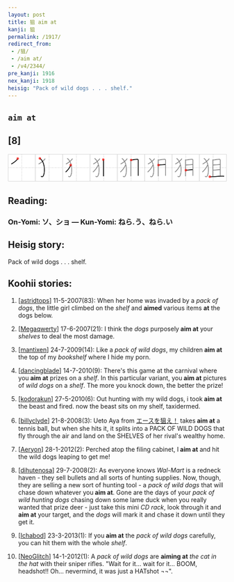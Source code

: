 ```yaml
---
layout: post
title: 狙 aim at
kanji: 狙
permalink: /1917/
redirect_from:
 - /狙/
 - /aim at/
 - /v4/2344/
pre_kanji: 1916
nex_kanji: 1918
heisig: "Pack of wild dogs . . . shelf."
---
```


## `aim at`

## [8]

<div class="stroke"><img src="../images/E78B99.png" /></div>

## Reading:

### On-Yomi: ソ、ショ &mdash; Kun-Yomi: ねら.う、ねら.い

## Heisig story:

Pack of wild dogs . . . shelf.

## Koohii stories:

1) [<a href="http://kanji.koohii.com/profile/astridtops">astridtops</a>] 11-5-2007(83): When her home was invaded by a <em>pack of dogs</em>, the little girl climbed on the <em>shelf</em> and <strong>aimed</strong> various items <strong>at</strong> the dogs below.

2) [<a href="http://kanji.koohii.com/profile/Megaqwerty">Megaqwerty</a>] 17-6-2007(21): I think the <em>dogs</em> purposely<strong> aim at</strong> your <em>shelves</em> to deal the most damage.

3) [<a href="http://kanji.koohii.com/profile/mantixen">mantixen</a>] 24-7-2009(14): Like a <em>pack of wild dogs</em>, my children<strong> aim at</strong> the top of my <em>bookshelf</em> where I hide my porn.

4) [<a href="http://kanji.koohii.com/profile/dancingblade">dancingblade</a>] 14-7-2010(9): There&#039;s this game at the carnival where you<strong> aim at</strong> prizes on a <em>shelf</em>. In this particular variant, you<strong> aim at</strong> pictures of <em>wild dogs</em> on a <em>shelf</em>. The more you knock down, the better the prize!

5) [<a href="http://kanji.koohii.com/profile/kodorakun">kodorakun</a>] 27-5-2010(6): Out hunting with my wild dogs, i took<strong> aim at</strong> the beast and fired. now the beast sits on my shelf, taxidermed.

6) [<a href="http://kanji.koohii.com/profile/billyclyde">billyclyde</a>] 21-8-2008(3): Ueto Aya from <a href="http://google.com/#q=エースを狙え！">エースを狙え！</a> takes<strong> aim at</strong> a tennis ball, but when she hits it, it splits into a PACK OF WILD DOGS that fly through the air and land on the SHELVES of her rival&#039;s wealthy home.

7) [<a href="http://kanji.koohii.com/profile/Aeryon">Aeryon</a>] 28-1-2012(2): Perched atop the filing cabinet, I<strong> aim at</strong> and hit the wild dogs leaping to get me!

8) [<a href="http://kanji.koohii.com/profile/dihutenosa">dihutenosa</a>] 29-7-2008(2): As everyone knows <em>Wal-Mart</em> is a redneck haven - they sell bullets and all sorts of hunting supplies. Now, though, they are selling a new sort of hunting tool - a <em>pack of wild dogs</em> that will chase down whatever you<strong> aim at</strong>. Gone are the days of your <em>pack of wild hunting dogs</em> chasing down some lame duck when you really wanted that prize deer - just take this mini <em>CD rack</em>, look through it and<strong> aim at</strong> your target, and the <em>dogs</em> will mark it and chase it down until they get it.

9) [<a href="http://kanji.koohii.com/profile/Ichabod">Ichabod</a>] 23-3-2013(1): If you<strong> aim at</strong> the <em>pack of wild dogs</em> carefully, you can hit them with the whole <em>shelf</em>.

10) [<a href="http://kanji.koohii.com/profile/NeoGlitch">NeoGlitch</a>] 14-1-2012(1): A <em>pack of wild dogs</em> are <strong>aiming at</strong> <em>the cat in the hat</em> with their sniper rifles. &quot;Wait for it... wait for it... BOOM, headshot!! Oh... nevermind, it was just a HATshot ¬¬&quot;.
